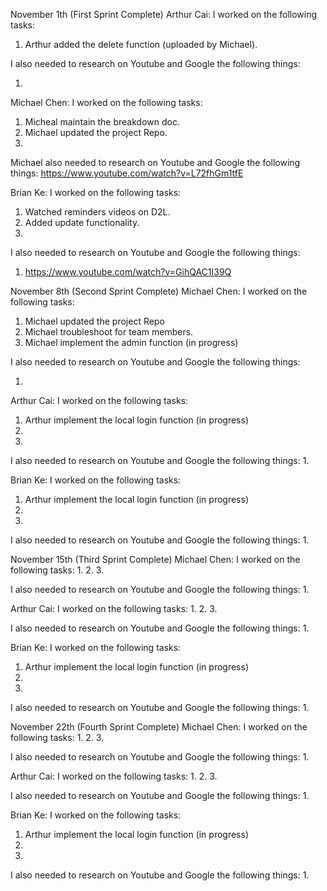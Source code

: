 November 1th (First Sprint Complete)
Arthur Cai:
I worked on the following tasks:
1. Arthur added the delete function (uploaded by Michael).

I also needed to research on Youtube and Google the following things:
1. <Insert Video or Link to thing you needed to research>

Michael Chen:
I worked on the following tasks:
1. Micheal maintain the breakdown doc.
2. Michael updated the project Repo.
3. 

Michael also needed to research on Youtube and Google the following things:
https://www.youtube.com/watch?v=L72fhGm1tfE

Brian Ke:
I worked on the following tasks:
1. Watched reminders videos on D2L.
2. Added update functionality.
3.

I also needed to research on Youtube and Google the following things:
1. https://www.youtube.com/watch?v=GihQAC1I39Q

November 8th (Second Sprint Complete)
Michael Chen:
I worked on the following tasks:
1. Michael updated the project Repo
2. Michael troubleshoot for team members.
3. Michael implement the admin function (in progress)

I also needed to research on Youtube and Google the following things:
1. <Insert Video or Link to thing you needed to research>

Arthur Cai:
I worked on the following tasks:
1. Arthur implement the local login function (in progress)
2.
3.
  
I also needed to research on Youtube and Google the following things:
1.

Brian Ke:
I worked on the following tasks:
1. Arthur implement the local login function (in progress)
2.
3.
  
I also needed to research on Youtube and Google the following things:
1.

November 15th (Third Sprint Complete)
Michael Chen:
I worked on the following tasks:
1.
2.
3.

I also needed to research on Youtube and Google the following things:
1.

Arthur Cai:
I worked on the following tasks:
1.
2.
3.
  
I also needed to research on Youtube and Google the following things:
1.

Brian Ke:
I worked on the following tasks:
1. Arthur implement the local login function (in progress)
2.
3.
  
I also needed to research on Youtube and Google the following things:
1.

November 22th (Fourth Sprint Complete)
Michael Chen:
I worked on the following tasks:
1.
2.
3.

I also needed to research on Youtube and Google the following things:
1.

Arthur Cai:
I worked on the following tasks:
1.
2.
3.
  
I also needed to research on Youtube and Google the following things:
1.

Brian Ke:
I worked on the following tasks:
1. Arthur implement the local login function (in progress)
2.
3.
  
I also needed to research on Youtube and Google the following things:
1.
